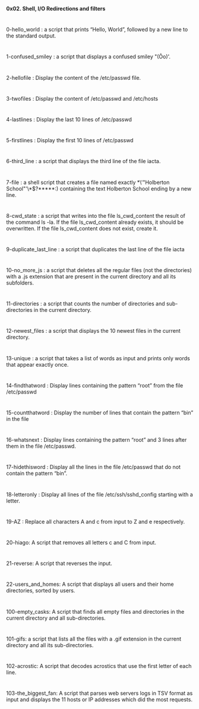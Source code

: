 **0x02. Shell, I/O Redirections and filters**
#
0-hello_world :  a script that prints “Hello, World”, followed by a new line to the standard output.
#
1-confused_smiley : a script that displays a confused smiley "(Ôo)'.
#
2-hellofile : Display the content of the /etc/passwd file.
#
3-twofiles : Display the content of /etc/passwd and /etc/hosts
#
4-lastlines : Display the last 10 lines of /etc/passwd
#
5-firstlines : Display the first 10 lines of /etc/passwd
#
6-third_line : a script that displays the third line of the file iacta.
#
7-file : a shell script that creates a file named exactly \*\\'"Holberton School"\'\\*$\?\*\*\*\*\*:) containing the text Holberton School ending by a new line.
#
8-cwd_state : a script that writes into the file ls_cwd_content the result of the command ls -la. If the file ls_cwd_content already exists, it should be overwritten. If the file ls_cwd_content does not exist, create it.
#
9-duplicate_last_line : a script that duplicates the last line of the file iacta
#
10-no_more_js : a script that deletes all the regular files (not the directories) with a .js extension that are present in the current directory and all its subfolders.
#
11-directories : a script that counts the number of directories and sub-directories in the current directory.
#
12-newest_files :  a script that displays the 10 newest files in the current directory.
#
13-unique : a script that takes a list of words as input and prints only words that appear exactly once.
#
14-findthatword : Display lines containing the pattern “root” from the file /etc/passwd
#
15-countthatword : Display the number of lines that contain the pattern “bin” in the file
#
16-whatsnext : Display lines containing the pattern “root” and 3 lines after them in the file /etc/passwd.
#
17-hidethisword : Display all the lines in the file /etc/passwd that do not contain the pattern “bin”.
#
18-letteronly : Display all lines of the file /etc/ssh/sshd_config starting with a letter.
#
19-AZ : Replace all characters A and c from input to Z and e respectively.
#
20-hiago: A script that removes all letters c and C from input.
# 
21-reverse: A script that reverses the input.
#
22-users_and_homes: A script that displays all users and their home directories, sorted by users.
#
100-empty_casks: A script that finds all empty files and directories in the current directory and all sub-directories.
#
101-gifs: a script that lists all the files with a .gif extension in the current directory and all its sub-directories.
#
102-acrostic: A script that decodes acrostics that use the first letter of each line.
#
103-the_biggest_fan: A  script that parses web servers logs in TSV format as input and displays the 11 hosts or IP addresses which did the most requests.

